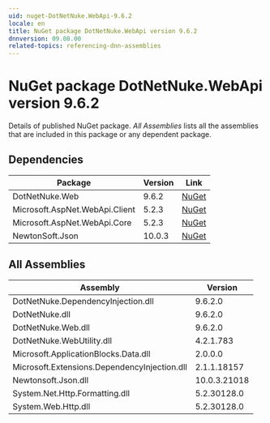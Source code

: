 ```yaml
---
uid: nuget-DotNetNuke.WebApi-9.6.2
locale: en
title: NuGet package DotNetNuke.WebApi version 9.6.2
dnnversion: 09.08.00
related-topics: referencing-dnn-assemblies
---
```


# NuGet package DotNetNuke.WebApi version 9.6.2
Details of published NuGet package.
*All Assemblies* lists all the assemblies that are included in this package or any dependent package.

## Dependencies

|Package|Version|Link|
|---|---|---|
|DotNetNuke.Web|9.6.2|[NuGet](https://www.nuget.org/packages/DotNetNuke.Web/9.6.2)|
|Microsoft.AspNet.WebApi.Client|5.2.3|[NuGet](https://www.nuget.org/packages/Microsoft.AspNet.WebApi.Client/5.2.3)|
|Microsoft.AspNet.WebApi.Core|5.2.3|[NuGet](https://www.nuget.org/packages/Microsoft.AspNet.WebApi.Core/5.2.3)|
|NewtonSoft.Json|10.0.3|[NuGet](https://www.nuget.org/packages/NewtonSoft.Json/10.0.3)|

## All Assemblies

|Assembly|Version|
|---|---|
|DotNetNuke.DependencyInjection.dll|9.6.2.0|
|DotNetNuke.dll|9.6.2.0|
|DotNetNuke.Web.dll|9.6.2.0|
|DotNetNuke.WebUtility.dll|4.2.1.783|
|Microsoft.ApplicationBlocks.Data.dll|2.0.0.0|
|Microsoft.Extensions.DependencyInjection.dll|2.1.1.18157|
|Newtonsoft.Json.dll|10.0.3.21018|
|System.Net.Http.Formatting.dll|5.2.30128.0|
|System.Web.Http.dll|5.2.30128.0|

